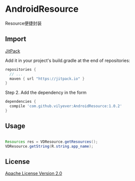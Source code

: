 # AndroidResource
Resource便捷封装


## Import
[JitPack](https://jitpack.io/)

Add it in your project's build.gradle at the end of repositories:

```gradle
repositories {
  // ...
  maven { url "https://jitpack.io" }
}
```

Step 2. Add the dependency in the form

```gradle
dependencies {
  compile 'com.github.vilyever:AndroidResource:1.0.2'
}
```

## Usage
```java

Resources res = VDResource.getResources();
VDResource.getString(R.string.app_name);

```

## License
[Apache License Version 2.0](http://www.apache.org/licenses/LICENSE-2.0.txt)

